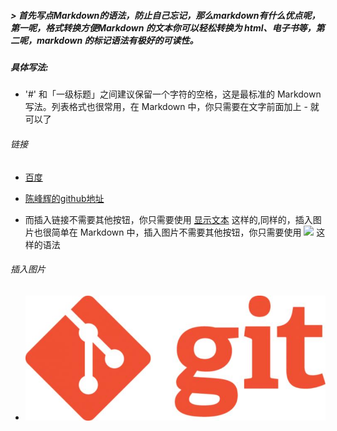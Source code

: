 ##### > 首先写点Markdown的语法，防止自己忘记，那么markdown有什么优点呢，第一呢，格式转换方便Markdown 的文本你可以轻松转换为 html、电子书等，第二呢，markdown 的标记语法有极好的可读性。       
##### ***具体写法***:
- '#' 和「一级标题」之间建议保留一个字符的空格，这是最标准的 Markdown 写法。列表格式也很常用，在 Markdown 中，你只需要在文字前面加上 - 就可以了
###### 链接
- [百度](https://www.baidu.com/)
- [陈峰辉的github地址](https://github.com/chenfenghui)

- 而插入链接不需要其他按钮，你只需要使用 [显示文本](链接地址) 这样的,同样的，插入图片也很简单在 Markdown 中，插入图片不需要其他按钮，你只需要使用 ![](图片链接地址) 这样的语法

###### 插入图片
- ![百度图片](https://github.com/chenfenghui/big_data_tools/blob/master/picture/git_flag.jpg)

